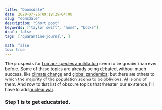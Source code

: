```yaml
---
title: "Doomsdale"
date: 2020-07-26T00:19:29-04:00
slug: "domsdale"
description: "Short post"
keywords: ["taylor swift", "home", "books"]
draft: false
tags: ["quarantine-journal", ]

math: false
toc: true
---
```

The prospects for <a href="https://samharris.org/podcasts/208-existential-risk/">human- species annihilation</a> seem to be greater than ever before. Some of these topics are already being debated, without much success, like <a href="https://samharris.org/podcasts/95-what-you-need-to-know-about-climate-change/">climate change</a> and <a href="https://samharris.org/podcasts/191-early-thoughts-pandemic/">global pandemics</a>; but there are others to which the majority of the population seems to be oblivious. <a href="https://samharris.org/podcasts/116-ai-racing-toward-brink/">AI</a> is one of them. And now to that list of obscure topics that threaten our existence, I'll have to add <a href="https://samharris.org/podcasts/210-logic-doomsday/"> nuclear war</a>.


<h3>Step 1 is to get educatated. 